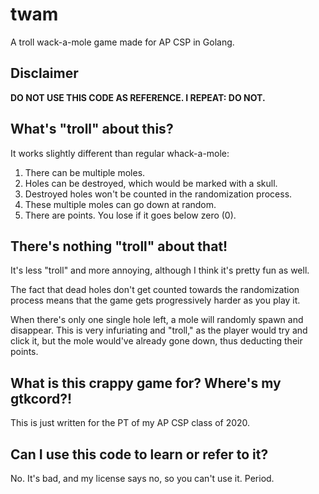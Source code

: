 # twam

A troll wack-a-mole game made for AP CSP in Golang.

## Disclaimer

**DO NOT USE THIS CODE AS REFERENCE. I REPEAT: DO NOT.**

## What's "troll" about this?

It works slightly different than regular whack-a-mole:

1. There can be multiple moles.
2. Holes can be destroyed, which would be marked with a skull.
3. Destroyed holes won't be counted in the randomization process.
4. These multiple moles can go down at random.
5. There are points. You lose if it goes below zero (0).


## There's nothing "troll" about that!

It's less "troll" and more annoying, although I think it's pretty fun as well.

The fact that dead holes don't get counted towards the randomization process
means that the game gets progressively harder as you play it.

When there's only one single hole left, a mole will randomly spawn and
disappear. This is very infuriating and "troll," as the player would try and
click it, but the mole would've already gone down, thus deducting their points.

## What is this crappy game for? Where's my gtkcord?!

This is just written for the PT of my AP CSP class of 2020.

## Can I use this code to learn or refer to it?

No. It's bad, and my license says no, so you can't use it. Period.

